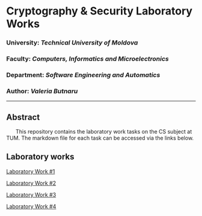 # Cryptography & Security Laboratory Works

### University: _Technical University of Moldova_

### Faculty: _Computers, Informatics and Microelectronics_

### Department: _Software Engineering and Automatics_

### Author: _Valeria Butnaru_

---

## Abstract

&ensp;&ensp;&ensp; This repository contains the laboratory work tasks on the CS subject at TUM. The markdown file for each task can be accessed via the links below.

## Laboratory works

[Laboratory Work #1](https://github.com/butnaruv/CS_Labs/blob/main/Reports/lab1_cs_report.md)

[Laboratory Work #2](https://github.com/butnaruv/CS_Labs/blob/main/Reports/lab2_cs_report.md)

[Laboratory Work #3](https://github.com/butnaruv/CS_Labs/blob/main/Reports/lab3_cs_report.md)

[Laboratory Work #4](https://github.com/butnaruv/CS_Labs/blob/main/Reports/lab4_cs_report.md)
